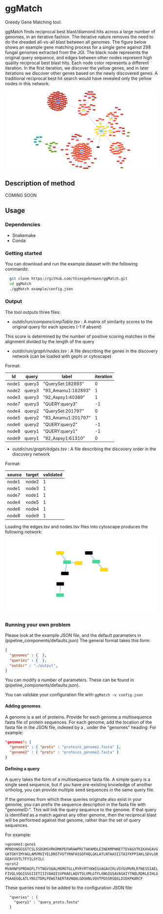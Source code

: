 # ggMatch
Greedy Gene Matching tool.

ggMatch finds reciprocal best blast/diamond hits across a large number of genomes, in an iterative fashion. 
The iterative nature removes the need to do the dreaded all-vs-all blast between all genomes.
The figure below shows an example gene matching process for a single gene against 298 fungal genomes extracted from the JGI.
The black node represents the original query sequence, and edges between other nodes represent high quality reciprocal best blast hits.
Each node color represents a different iteration.
In the first iteration, we discover the yellow genes, and in later iterations we discover other genes based on the newly discovered genes.
A traditional reciprocal best hit search would have revealed only the yellow nodes in this network.

![Example gene graph created by ggMatch](images/process.png)

## Description of method

COMING SOON

## Usage

### Dependencies

 - Snakemake
 - Conda

### Getting started

You can download and run the example dataset with the following commands:

```bash
  git clone https://github.com/thiesgehrmann/ggMatch.git
  cd ggMatch
  ./ggMatch example/config.json
```

### Output

The tool outputs three files:
 * *outdir/run/compare/cmpTable.tsv* : A matrix of similarity scores to the original query for each species (-1 if absent)

  This score is determined by the number of positive scoring matches in the alignment divided by the length of the query

 * *outdir/run/graph/nodes.tsv* : A file describing the genes in the discovery network (can be loaded with gephi or cytoscape)

 Format:

Id | query | label | iteration
-- | ----- | ----- | ---------
node1 | query3 | "QuerySet:182893" | 0
node2 | query3 | "93_Amamu1:182893" | 1
node3 | query3 | "92_Aspsy1:40389" | 1
node7 | query3 | "QUERY:query3" | -1
node4 | query2 | "QuerySet:201797" | 0
node5 | query2 | "93_Amamu1:201797" | 1
node6 | query2 | "QUERY:query2" | -1
node8 | query1 | "QUERY:query1" | -1
node9 | query1 | "92_Aspsy1:61310" | 0

 * *outdir/run/graph/edges.tsv* : A file describing the discovery order in the discovery network

Format:

source | target | validated
------ | ------ | ---------
node1 | node2 | 1
node1 | node3 | 1
node7 | node1 | 1
node4 | node5 | 1
node6 | node4 | 1
node8 | node9 | 1

Loading the edges.tsv and nodes.tsv files into cytoscape produces the following network:
![Discovery graph created by ggMatch for the example dataset](images/example.png)

### Running your own problem

Please look at the example JSON file, and the default parameters in (pipeline_components/defaults.json)
The general format takes this form:

```json
{
  "genomes" : {  },
  "queries" : {  },
  "outdir" : "./output",
}
```

You can modify a number of parameters.
These can be found in (pipeline_components/defaults.json).

You can validate your configuration file with `ggMatch -v config.json`

#### Adding genomes

A genome is a set of proteins.
Provide for each genome a multisequence fasta file of protein sequences.
For each genome, add the location of the fasta file in the JSON file, indexed by a <genomeID>, under the "genomes" heading:
For example:
``` json
"genomes": {
  "genome1" : { "prots" : "proteins_genome1.fasta" },
  "genome2" : { "prots" : "proteins_genome2.fasta" }
}
```

#### Defining a query

A query takes the form of a multisequence fasta file.
A simple query is a single seed sequence, but if you have pre-existing knowledge of another ortholog, you can provide multiple seed sequences in the same query file.

If the genomes from which these queries originate also exist in your genome, you can prefix the sequence description in the fasta file with "genomeID:".
This will link the query sequence to the genome.
If that query is identified as a match against any other genome, then the reciprocal blast will be performed against that genome, rather than the set of query sequences.

For example:

```
>genome1:gene1
MPDDVWSGSSTCSLSSDGMSVRKDMKPEFHRAWPRCTAKAMDLEINEKMPHNETTEVAGVTKIKAVEAVG
GKTGKYIMYAGLAMVMVIYELDNSTVGTYRNFASSDFHQLGKLATLNTAASIITAIFKPPIAKLSDVLGR
GEAYVVTLTFYILSYILC
>prot2
MVAHNFSPRDAQFLTYTNGVSQALMGMGTGLLMYRYRTYKWIGVAGAVIRLVGYGVMVRLRTNESSIAEL
FIVQLVQGIGSGIIETIIIVAAQISVPHAELAQVTSLVMLGTFLGNGIGSAVAGAIYTNQLRDRLEIHLG
PGAAEGQLATLYNSITDRLPEWGTAERTAVNQALGDGHNLVQVTPDSSRSDSLDIEKPKARCF
```

These queries need to be added to the configuration JSON file:

```
  "queries" : {
    "query1" : "query_prots.fasta"
  }
```


